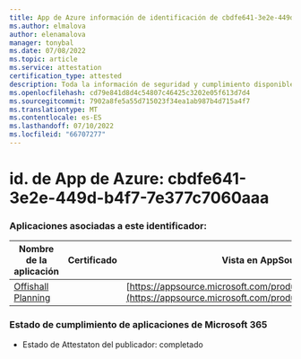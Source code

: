 ```yaml
---
title: App de Azure información de identificación de cbdfe641-3e2e-449d-b4f7-7e377c7060aaa
ms.author: elmalova
author: elenamalova
manager: tonybal
ms.date: 07/08/2022
ms.topic: article
ms.service: attestation
certification_type: attested
description: Toda la información de seguridad y cumplimiento disponible para cbdfe641-3e2e-449d-b4f7-7e377c7060aaa.
ms.openlocfilehash: cd79e841d8d4c54807c46425c3202e05f613d7d4
ms.sourcegitcommit: 7902a8fe5a55d715023f34ea1ab987b4d715a4f7
ms.translationtype: MT
ms.contentlocale: es-ES
ms.lasthandoff: 07/10/2022
ms.locfileid: "66707277"
---
```

# <a name="azure-app-id-cbdfe641-3e2e-449d-b4f7-7e377c7060aa"></a>id. de App de Azure: cbdfe641-3e2e-449d-b4f7-7e377c7060aaa


### <a name="apps-associated-with-this-id"></a>Aplicaciones asociadas a este identificador:
| **Nombre de la aplicación** | **Certificado** | **Vista en AppSource** |
|--------------|---------------|-----------------------|
| [Offishall Planning](../forward/WA200004048.md) |  | [https://appsource.microsoft.com/product/office/WA200004048](https://appsource.microsoft.com/product/office/WA200004048) |

### <a name="microsoft-365-app-compliance-status"></a>Estado de cumplimiento de aplicaciones de Microsoft 365
- Estado de Attestaton del publicador: completado
